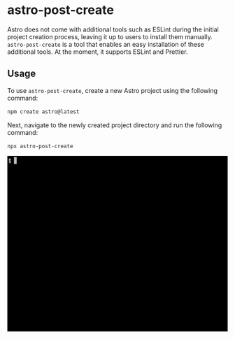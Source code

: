 # astro-post-create

Astro does not come with additional tools such as ESLint during the initial project creation process, leaving it up to users to install them manually. `astro-post-create` is a tool that enables an easy installation of these additional tools. At the moment, it supports ESLint and Prettier.

## Usage

To use `astro-post-create`, create a new Astro project using the following command:

```sh
npm create astro@latest
```

Next, navigate to the newly created project directory and run the following command:

```sh
npx astro-post-create
```

![astro-post-create-demo](.github/assets/screen-recording.gif)
